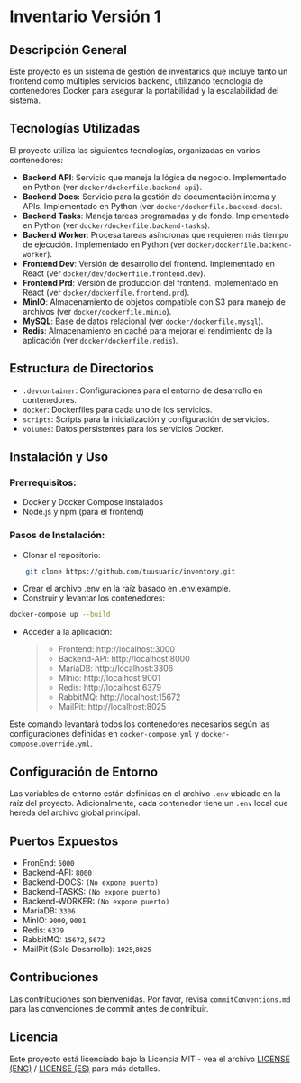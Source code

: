 
# Inventario Versión 1

## Descripción General
Este proyecto es un sistema de gestión de inventarios que incluye tanto un frontend como múltiples servicios backend, utilizando tecnología de contenedores Docker para asegurar la portabilidad y la escalabilidad del sistema.

## Tecnologías Utilizadas
El proyecto utiliza las siguientes tecnologías, organizadas en varios contenedores:

- **Backend API**: Servicio que maneja la lógica de negocio. Implementado en Python (ver `docker/dockerfile.backend-api`).
- **Backend Docs**: Servicio para la gestión de documentación interna y APIs. Implementado en Python (ver `docker/dockerfile.backend-docs`).
- **Backend Tasks**: Maneja tareas programadas y de fondo. Implementado en Python (ver `docker/dockerfile.backend-tasks`).
- **Backend Worker**: Procesa tareas asíncronas que requieren más tiempo de ejecución. Implementado en Python (ver `docker/dockerfile.backend-worker`).
- **Frontend Dev**: Versión de desarrollo del frontend. Implementado en React (ver `docker/dev/dockerfile.frontend.dev`).
- **Frontend Prd**: Versión de producción del frontend. Implementado en React (ver `docker/dockerfile.frontend.prd`).
- **MinIO**: Almacenamiento de objetos compatible con S3 para manejo de archivos (ver `docker/dockerfile.minio`).
- **MySQL**: Base de datos relacional (ver `docker/dockerfile.mysql`).
- **Redis**: Almacenamiento en caché para mejorar el rendimiento de la aplicación (ver `docker/dockerfile.redis`).

## Estructura de Directorios
- `.devcontainer`: Configuraciones para el entorno de desarrollo en contenedores.
- `docker`: Dockerfiles para cada uno de los servicios.
- `scripts`: Scripts para la inicialización y configuración de servicios.
- `volumes`: Datos persistentes para los servicios Docker.

## Instalación y Uso
### Prerrequisitos:
* Docker y Docker Compose instalados
* Node.js y npm (para el frontend)

### Pasos de Instalación:
* Clonar el repositorio:
```bash
    git clone https://github.com/tuusuario/inventory.git
```

* Crear el archivo .env en la raíz basado en .env.example.
* Construir y levantar los contenedores:
```bash
docker-compose up --build
```
* Acceder a la aplicación:
    > * Frontend: http://localhost:3000
    > * Backend-API: http://localhost:8000
    > * MariaDB: http://localhost:3306
    > * MInio: http://localhost:9001
    > * Redis: http://localhost:6379
    > * RabbitMQ: http://localhost:15672
    > * MailPit: http://localhost:8025

Este comando levantará todos los contenedores necesarios según las configuraciones definidas en `docker-compose.yml` y `docker-compose.override.yml`.

## Configuración de Entorno
Las variables de entorno están definidas en el archivo `.env` ubicado en la raíz del proyecto. Adicionalmente, cada contenedor tiene un `.env` local que hereda del archivo global principal.

## Puertos Expuestos
* FronEnd: `5000`
* Backend-API: `8000`
* Backend-DOCS: `(No expone puerto)`
* Backend-TASKS: `(No expone puerto)`
* Backend-WORKER: `(No expone puerto)`
* MariaDB: `3306`
* MinIO: `9000`, `9001`
* Redis: `6379`
* RabbitMQ: `15672`, `5672`
* MailPit (Solo Desarrollo): `1025`,`8025`

## Contribuciones
Las contribuciones son bienvenidas. Por favor, revisa `commitConventions.md` para las convenciones de commit antes de contribuir.

## Licencia
Este proyecto está licenciado bajo la Licencia MIT - vea el archivo [LICENSE (ENG)](LICENSE.md) / [LICENSE (ES)](LICENSE_ES.md) para más detalles.
